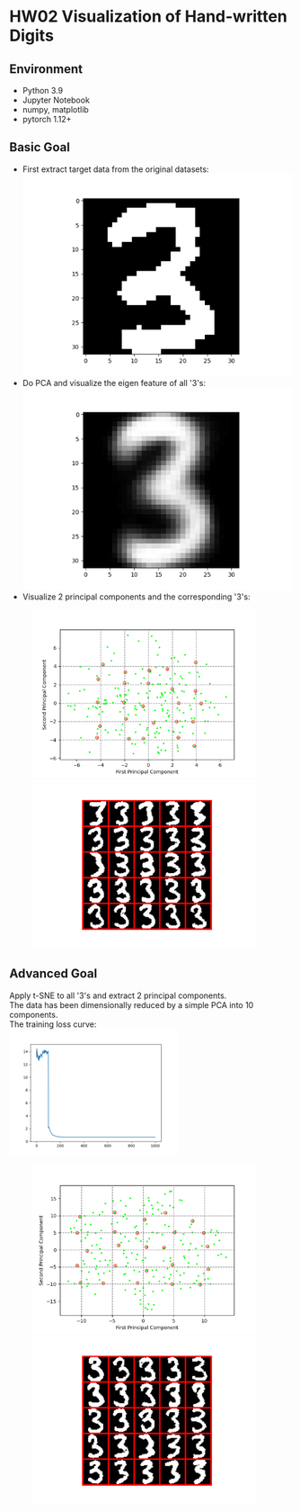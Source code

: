 # HW02 Visualization of Hand-written Digits

## Environment
* Python 3.9
* Jupyter Notebook
* numpy, matplotlib
* pytorch 1.12+

## Basic Goal
* First extract target data from the original datasets:  
    ![](img/sample_3.png)  
* Do PCA and visualize the eigen feature of all '3's:  
    ![](img/mean_3.png)  
* Visualize 2 principal components and the corresponding '3's:  
<figure class="half">
    <img src="img/pca2_scatter.png" width="400">
    <img src="img/pca2_eigen.png" width="400">
</figure>

## Advanced Goal
Apply t-SNE to all '3's and extract 2 principal components.  
The data has been dimensionally reduced by a simple PCA into 10 components.  
The training loss curve:  
<img src="img/tsne_loss.png" width="300">
<figure class="half">
    <img src="img/tsne_scatter.png" width="400">
    <img src="img/tsne_eigen.png" width="400">
</figure>
